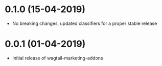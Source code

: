 # 0.1.0 (15-04-2019)

- No breaking changes, updated classifiers for a proper stable release


# 0.0.1 (01-04-2019)

- Initial release of wagtail-marketing-addons
